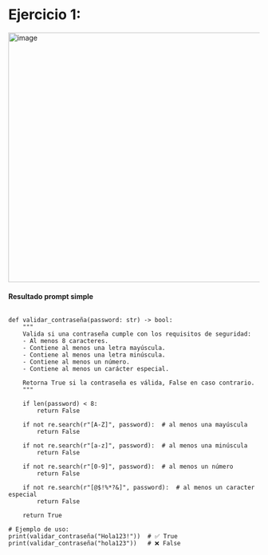 # Ejercicio 1:
<img width="954" height="501" alt="image" src="https://github.com/user-attachments/assets/2c241b85-51dd-41fe-8dad-c81038356c59" />

#### Resultado prompt simple
```import re

def validar_contraseña(password: str) -> bool:
    """
    Valida si una contraseña cumple con los requisitos de seguridad:
    - Al menos 8 caracteres.
    - Contiene al menos una letra mayúscula.
    - Contiene al menos una letra minúscula.
    - Contiene al menos un número.
    - Contiene al menos un carácter especial.
    
    Retorna True si la contraseña es válida, False en caso contrario.
    """

    if len(password) < 8:
        return False
    
    if not re.search(r"[A-Z]", password):  # al menos una mayúscula
        return False
    
    if not re.search(r"[a-z]", password):  # al menos una minúscula
        return False
    
    if not re.search(r"[0-9]", password):  # al menos un número
        return False
    
    if not re.search(r"[@$!%*?&]", password):  # al menos un caracter especial
        return False
    
    return True

# Ejemplo de uso:
print(validar_contraseña("Hola123!"))  # ✅ True
print(validar_contraseña("hola123"))   # ❌ False
 ```
